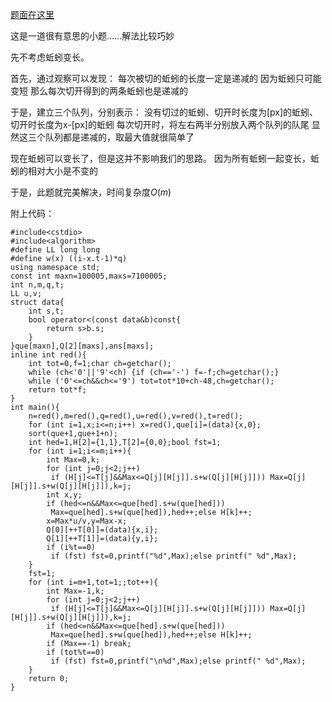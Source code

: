 [题面在这里](http://www.lydsy.com/JudgeOnline/problem.php?id=4721)

这是一道很有意思的小题……解法比较巧妙

先不考虑蚯蚓变长。

首先，通过观察可以发现：
每次被切的蚯蚓的长度一定是递减的
因为蚯蚓只可能变短
那么每次切开得到的两条蚯蚓也是递减的

于是，建立三个队列，分别表示：
没有切过的蚯蚓、切开时长度为[px]的蚯蚓、切开时长度为x-[px]的蚯蚓
每次切开时，将左右两半分别放入两个队列的队尾
显然这三个队列都是递减的，取最大值就很简单了

现在蚯蚓可以变长了，但是这并不影响我们的思路。
因为所有蚯蚓一起变长，蚯蚓的相对大小是不变的

于是，此题就完美解决，时间复杂度$O(m)$

附上代码：

```
#include<cstdio>
#include<algorithm>
#define LL long long
#define w(x) ((i-x.t-1)*q)
using namespace std;
const int maxn=100005,maxs=7100005;
int n,m,q,t;
LL u,v;
struct data{
    int s,t;
    bool operator<(const data&b)const{
        return s>b.s;
    }
}que[maxn],Q[2][maxs],ans[maxs];
inline int red(){
    int tot=0,f=1;char ch=getchar();
    while (ch<'0'||'9'<ch) {if (ch=='-') f=-f;ch=getchar();}
    while ('0'<=ch&&ch<='9') tot=tot*10+ch-48,ch=getchar();
    return tot*f;
}
int main(){
    n=red(),m=red(),q=red(),u=red(),v=red(),t=red();
    for (int i=1,x;i<=n;i++) x=red(),que[i]=(data){x,0};
    sort(que+1,que+1+n);
    int hed=1,H[2]={1,1},T[2]={0,0};bool fst=1;
    for (int i=1;i<=m;i++){
        int Max=0,k;
        for (int j=0;j<2;j++)
         if (H[j]<=T[j]&&Max<=Q[j][H[j]].s+w(Q[j][H[j]])) Max=Q[j][H[j]].s+w(Q[j][H[j]]),k=j;
        int x,y;
        if (hed<=n&&Max<=que[hed].s+w(que[hed]))
         Max=que[hed].s+w(que[hed]),hed++;else H[k]++;
        x=Max*u/v,y=Max-x;
        Q[0][++T[0]]=(data){x,i};
        Q[1][++T[1]]=(data){y,i};
        if (i%t==0)
         if (fst) fst=0,printf("%d",Max);else printf(" %d",Max);
    }
    fst=1;
    for (int i=m+1,tot=1;;tot++){
        int Max=-1,k;
        for (int j=0;j<2;j++)
         if (H[j]<=T[j]&&Max<=Q[j][H[j]].s+w(Q[j][H[j]])) Max=Q[j][H[j]].s+w(Q[j][H[j]]),k=j;
        if (hed<=n&&Max<=que[hed].s+w(que[hed]))
         Max=que[hed].s+w(que[hed]),hed++;else H[k]++;
        if (Max==-1) break;
        if (tot%t==0)
         if (fst) fst=0,printf("\n%d",Max);else printf(" %d",Max);
    }
    return 0;
}
```